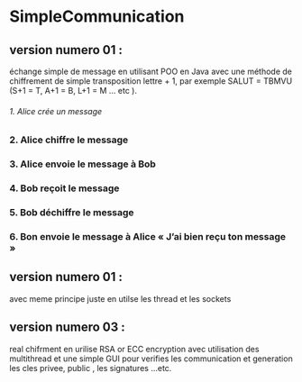 # SimpleCommunication

## version numero 01 : 

échange simple de message en utilisant POO en Java avec une méthode de chiffrement de simple transposition lettre + 1, par exemple SALUT = TBMVU (S+1 = T,
A+1 = B, L+1 = M ... etc ).


###### 1. Alice crée un message
### 2. Alice chiffre le message
### 3. Alice envoie le message à Bob
### 4. Bob reçoit le message
### 5. Bob déchiffre le message
### 6. Bon envoie le message à Alice « J’ai bien reçu ton message »


## version numero 01 :
avec meme principe juste en utilse les thread et les sockets


## version numero 03 :
real chifrment en urilise RSA or ECC encryption avec utilisation des multithread et une simple GUI pour verifies les communication et generation les cles privee, public , les signatures ...etc.



